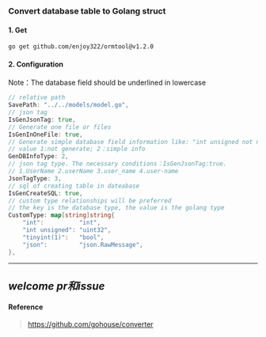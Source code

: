 ### Convert database table to Golang struct

#### 1. Get

```shell
go get github.com/enjoy322/ormtool@v1.2.0
```

#### 2. Configuration

Note：The database field should be underlined in lowercase

```go
// relative path
SavePath: "../../models/model.go",
// json tag
IsGenJsonTag: true,
// Generate one file or files
IsGenInOneFile: true,
// Generate simple database field information like: "int unsigned not null"
// value 1:not generate; 2：simple info
GenDBInfoType: 2,
// json tag type. The necessary conditions：IsGenJsonTag:true.
// 1.UserName 2.userName 3.user_name 4.user-name
JsonTagType: 3,
// sql of creating table in dateabase
IsGenCreateSQL: true,
// custom type relationships will be preferred
// the key is the database type, the value is the golang type
CustomType: map[string]string{
	"int":          "int",
	"int unsigned": "uint32",
	"tinyint(1)":   "bool",
	"json":         "json.RawMessage",
},
```

---
*welcome pr和issue*
---


#### Reference
> https://github.com/gohouse/converter
